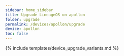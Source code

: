 ```yaml
---
sidebar: home_sidebar
title: Upgrade LineageOS on apollon
folder: upgrade
permalink: /devices/apollon/upgrade
device: apollon
toc: false
---
```

{% include templates/device_upgrade_variants.md %}
